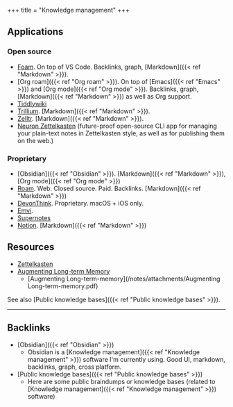 +++
title = "Knowledge management"
+++


## Applications
### Open source
- [Foam](https://foambubble.github.io/foam/). On top of VS Code. Backlinks, graph, [Markdown]({{< ref "Markdown" >}}).
- [Org roam]({{< ref "Org roam" >}}). On top of [Emacs]({{< ref "Emacs" >}}) and [Org mode]({{< ref "Org mode" >}}). Backlinks, graph, [Markdown]({{< ref "Markdown" >}}) as well as Org support.
- [Tiddlywiki](https://tiddlywiki.com/)
- [Trillium](https://github.com/zadam/trilium). [Markdown]({{< ref "Markdown" >}}).
- [Zelltr](https://zettlr.com/). [Markdown]({{< ref "Markdown" >}}).
- [Neuron Zettelkasten](https://neuron.zettel.page/) (future-proof open-source CLI app for managing your plain-text notes in Zettelkasten style, as well as for publishing them on the web.)

### Proprietary
- [Obsidian]({{< ref "Obsidian" >}}). [Markdown]({{< ref "Markdown" >}}), [Org mode]({{< ref "Org mode" >}})
- [Roam](https://roamresearch.com/). Web. Closed source. Paid. Backlinks. [Markdown]({{< ref "Markdown" >}})
- [DevonThink](https://www.devontechnologies.com/apps/devonthink). Proprietary. macOS + iOS only.
- [Emvi](https://emvi.com/).
- [Supernotes](https://supernotes.app/)
- [Notion](https://www.notion.so/). [Markdown]({{< ref "Markdown" >}})

## Resources
- [Zettelkasten](https://zettelkasten.de/)
- [Augmenting Long-term Memory](http://augmentingcognition.com/ltm.html)
	- [Augmenting Long-term-memory](/notes/attachments/Augmenting Long-term-memory.pdf)


See also [Public knowledge bases]({{< ref "Public knowledge bases" >}}).

---
## Backlinks
* [Obsidian]({{< ref "Obsidian" >}})
	* Obsidian is a [Knowledge management]({{< ref "Knowledge management" >}}) software I'm currently using. Good UI, markdown, backlinks, graph, cross platform.
* [Public knowledge bases]({{< ref "Public knowledge bases" >}})
	* Here are some public braindumps or knowledge bases (related to [Knowledge management]({{< ref "Knowledge management" >}}) software)

